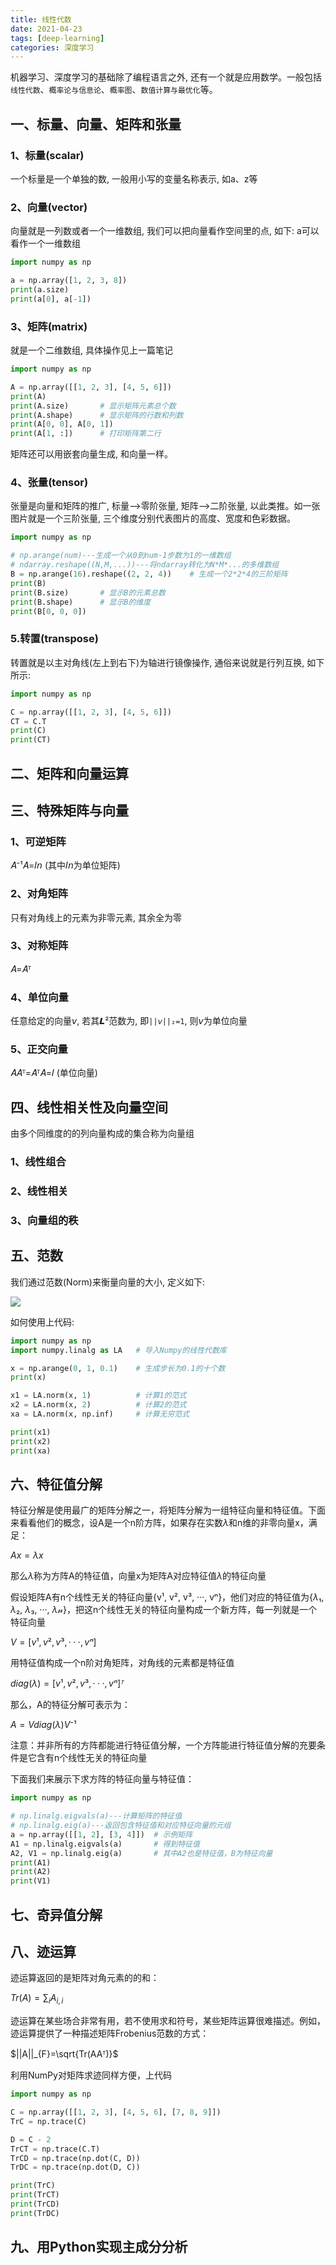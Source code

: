 ```yaml
---
title: 线性代数
date: 2021-04-23
tags: [deep-learning]
categories: 深度学习
---
```


机器学习、深度学习的基础除了编程语言之外, 还有一个就是应用数学。一般包括`线性代数`、`概率论与信息论`、`概率图`、`数值计算与最优化`等。

## 一、标量、向量、矩阵和张量

### 1、标量(scalar)

一个标量是一个单独的数, 一般用小写的变量名称表示, 如a、z等

### 2、向量(vector)

向量就是一列数或者一个一维数组, 我们可以把向量看作空间里的点, 如下: a可以看作一个一维数组

```python
import numpy as np

a = np.array([1, 2, 3, 8])
print(a.size)
print(a[0], a[-1])
```

### 3、矩阵(matrix)

就是一个二维数组, 具体操作见上一篇笔记

```python
import numpy as np

A = np.array([[1, 2, 3], [4, 5, 6]])
print(A)
print(A.size)       # 显示矩阵元素总个数
print(A.shape)      # 显示矩阵的行数和列数
print(A[0, 0], A[0, 1])
print(A[1, :])      # 打印矩阵第二行
```

矩阵还可以用嵌套向量生成, 和向量一样。

### 4、张量(tensor)

张量是向量和矩阵的推广, 标量-->零阶张量, 矩阵-->二阶张量, 以此类推。如一张图片就是一个三阶张量, 三个维度分别代表图片的高度、宽度和色彩数据。

```python
import numpy as np

# np.arange(num)---生成一个从0到num-1步数为1的一维数组
# ndarray.reshape((N,M,...))---将ndarray转化为N*M*...的多维数组
B = np.arange(16).reshape((2, 2, 4))    # 生成一个2*2*4的三阶矩阵
print(B)
print(B.size)       # 显示B的元素总数
print(B.shape)      # 显示B的维度
print(B[0, 0, 0])
```

### 5.转置(transpose)

转置就是以主对角线(左上到右下)为轴进行镜像操作, 通俗来说就是行列互换, 如下所示:

```python
import numpy as np

C = np.array([[1, 2, 3], [4, 5, 6]])
CT = C.T
print(C)
print(CT)
```



## 二、矩阵和向量运算



## 三、特殊矩阵与向量

### 1、可逆矩阵

𝐴⁻¹𝐴=𝐼𝘯 (其中𝐼𝘯为单位矩阵)

### 2、对角矩阵

只有对角线上的元素为非零元素, 其余全为零

### 3、对称矩阵

𝐴=𝐴ᵀ

### 4、单位向量

任意给定的向量𝘷, 若其𝙇²范数为, 即`||𝘷||₂=1`, 则𝘷为单位向量

### 5、正交向量

𝐴𝐴ᵀ=𝐴ᵀ𝐴=𝐼 (单位向量)



## 四、线性相关性及向量空间

由多个同维度的的列向量构成的集合称为向量组

### 1、线性组合

### 2、线性相关

### 3、向量组的秩



## 五、范数

我们通过范数(Norm)来衡量向量的大小, 定义如下:

<img src="https://cos-1301609895.cos.ap-nanjing.myqcloud.com/xiandai1.png">

如何使用上代码:

```python
import numpy as np
import numpy.linalg as LA   # 导入Numpy的线性代数库

x = np.arange(0, 1, 0.1)    # 生成步长为0.1的十个数
print(x)

x1 = LA.norm(x, 1)          # 计算1的范式
x2 = LA.norm(x, 2)          # 计算2的范式
xa = LA.norm(x, np.inf)     # 计算无穷范式

print(x1)
print(x2)
print(xa)
```



## 六、特征值分解

特征分解是使用最广的矩阵分解之一，将矩阵分解为一组特征向量和特征值。下面来看看他们的概念，设A是一个n阶方阵，如果存在实数$\lambda$和n维的非零向量x，满足：

$Ax=\lambda x$

那么$\lambda$称为方阵A的特征值，向量x为矩阵A对应特征值$\lambda$的特征向量

假设矩阵A有n个线性无关的特征向量{v¹, v², v³, ···, vⁿ}，他们对应的特征值为{$\lambda$₁, $\lambda$₂, $\lambda$₃, ···, $\lambda$𝓃}，把这n个线性无关的特征向量构成一个新方阵，每一列就是一个特征向量

$V=[v¹, v², v³, ···, vⁿ]$

用特征值构成一个n阶对角矩阵，对角线的元素都是特征值

$diag(\lambda)=[v¹, v², v³, ···, vⁿ]ᵀ$

那么，A的特征分解可表示为：

$A=Vdiag(\lambda)V⁻¹$

注意：并非所有的方阵都能进行特征值分解，一个方阵能进行特征值分解的充要条件是它含有n个线性无关的特征向量

下面我们来展示下求方阵的特征向量与特征值：

```python
import numpy as np

# np.linalg.eigvals(a)---计算矩阵的特征值
# np.linalg.eig(a)---返回包含特征值和对应特征向量的元组
a = np.array([[1, 2], [3, 4]])  # 示例矩阵
A1 = np.linalg.eigvals(a)       # 得到特征值
A2, V1 = np.linalg.eig(a)       # 其中A2也是特征值，B为特征向量
print(A1)
print(A2)
print(V1)
```



## 七、奇异值分解



## 八、迹运算

迹运算返回的是矩阵对角元素的的和：

$Tr(A)=\sum_{i}A_{i,i}$

迹运算在某些场合非常有用，若不使用求和符号，某些矩阵运算很难描述。例如，迹运算提供了一种描述矩阵Frobenius范数的方式：

$||A||_{F}=\sqrt{Tr(AAᵀ)}$

利用NumPy对矩阵求迹同样方便，上代码

```python
import numpy as np

C = np.array([[1, 2, 3], [4, 5, 6], [7, 8, 9]])
TrC = np.trace(C)

D = C - 2
TrCT = np.trace(C.T)
TrCD = np.trace(np.dot(C, D))
TrDC = np.trace(np.dot(D, C))

print(TrC)
print(TrCT)
print(TrCD)
print(TrDC)
```



## 九、用Python实现主成分分析

